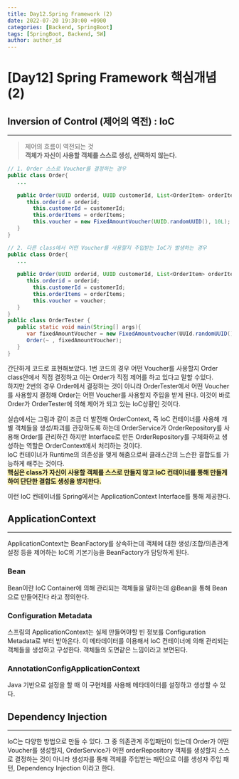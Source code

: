 ```yaml
---
title: Day12.Spring Framework (2)
date: 2022-07-20 19:30:00 +0900
categories: [Backend, SpringBoot]
tags: [SpringBoot, Backend, SW] 
author: author_id 
---
```


# [Day12] Spring Framework 핵심개념 (2)

## Inversion of Control (제어의 역전) : IoC
---

> 제어의 흐름이 역전되는 것  
**객체가 자신이 사용할 객체를 스스로 생성, 선택하지 않는다.**

```java
// 1. Order 스스로 Voucher를 결정하는 경우
public class Order{
   ...
   
   public Order(UUID orderid, UUID customerId, List<OrderItem> orderItems){
      this.orderid = orderid;
        this.customerId = customerId;
        this.orderItems = orderItems;
        this.voucher = new FixedAmountVoucher(UUID.randomUUID(), 10L);
   }
}

// 2. 다른 class에서 어떤 Voucher를 사용할지 주입받는 IoC가 발생하는 경우
public class Order{
   ...
   
   public Order(UUID orderid, UUID customerId, List<OrderItem> orderItems, Voucher voucher){
      this.orderid = orderid;
        this.customerId = customerId;
        this.orderItems = orderItems;
        this.voucher = voucher;
   }
}
public class OrderTester {
   public static void main(String[] args){
      var fixedAmountVoucher = new FixedAmountvoucher(UUId.randomUUID(), 10L);
      Order(~ , fixedAmountVoucher);
   }
}
```

간단하게 코드로 표현해보았다.
1번 코드의 경우 어떤 Voucher를 사용할지 Order class안에서 직접 결정하고 이는 Order가 직접 제어를 하고 있다고 말할 수있다.  
하지만 2번의 경우 Order에서 결정하는 것이 아니라 OrderTester에서 어떤 Voucher를 사용할지 결정해 Order는 어떤 Voucher를 사용할지 주입을 받게 된다. 이것이 바로  Order가 OrderTester에 의해 제어가 되고 있는 IoC상황인 것이다.
<br>

실습에서는 그림과 같이 조금 더 발전해 OrderContext, 즉 IoC 컨테이너를 사용해 개별 객체들을 생성/파괴를 관장하도록 하는데 OrderService가 OrderRepository를 사용해 Order를 관리하긴 하지만 Interface로 만든 OrderRepository를 구체화하고 생성하는 역할은 OrderContext에서 처리하는 것이다.  
IoC 컨테이너가 Runtime의 의존성을 맺게 해줌으로써 클래스간의 느슨한 결합도를 가능하게 해주는 것이다.    
**<span style = "background-color: #fff5b1">핵심은 class가 자신이 사용할 객체를 스스로 만들지 않고 IoC 컨테이너를 통해 만들게 하여 단단한 결합도 생성을 방지한다.</span>**
<br>

이런 IoC 컨테이너를 Spring에서는 ApplicationContext Interface를 통해 제공한다.
## ApplicationContext
---
ApplicationContext는 BeanFactory를 상속하는데 객체에 대한 생성/조합/의존관계설정 등을 제어하는 IoC의 기본기능을 BeanFactory가 담당하게 된다.

### Bean

Bean이란 IoC Container에 의해 관리되는 객체들을 말하는데 @Bean을 통해 Bean으로 만들어진다 라고 정의한다.

### Configuration Metadata

스프링의 ApplicationContext는 실제 만들어야할 빈 정보를 Configuration Metadata로 부터 받아온다. 이 메타데이터를 이용해서 IoC 컨테이너에 의해 관리되는 객체들을 생성하고 구성한다. 객체들의 도면같은 느낌이라고 보면된다.

### AnnotationConfigApplicationContext

Java 기반으로 설정을 할 때 이 구현체를 사용해 메타데이터를 설정하고 생성할 수 있다.

## Dependency Injection
---

IoC는 다양한 방법으로 만들 수 있다. 그 중 의존관계 주입패턴이 있는데 Order가 어떤 Voucher를 생성할지, OrderService가 어떤 orderRepository 객체를 생성할지 스스로 결정하는 것이 아니라 생성자를 통해 객체를 주입받는 패턴으로 이를 생성자 주입 패턴, Dependency Injection 이라고 한다.
